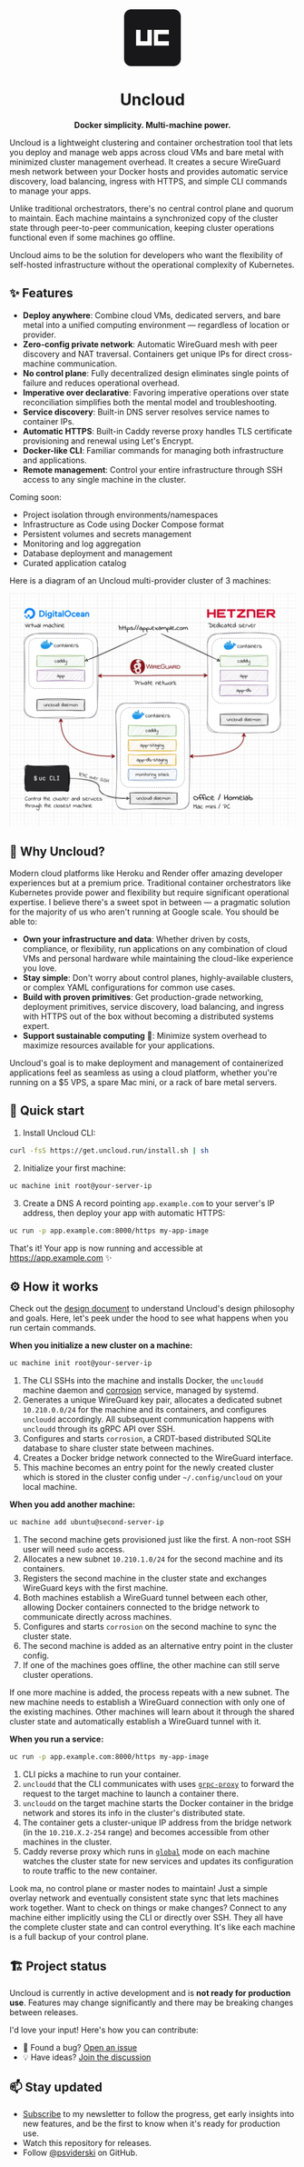 <div align="center">
  <img src="./website/images/logo.svg" height="100" alt="Uncloud logo"/>
  <h1>Uncloud</h1>
  <p><strong>Docker simplicity. Multi-machine power.</strong></p>
</div>

Uncloud is a lightweight clustering and container orchestration tool that lets you deploy and manage web apps across
cloud VMs and bare metal with minimized cluster management overhead. It creates a secure WireGuard mesh network between
your Docker hosts and provides automatic service discovery, load balancing, ingress with HTTPS, and simple CLI commands
to manage your apps.

Unlike traditional orchestrators, there's no central control plane and quorum to maintain. Each machine maintains a
synchronized copy of the cluster state through peer-to-peer communication, keeping cluster operations functional even if
some machines go offline.

Uncloud aims to be the solution for developers who want the flexibility of self-hosted infrastructure without the
operational complexity of Kubernetes.

## ✨ Features

* **Deploy anywhere**: Combine cloud VMs, dedicated servers, and bare metal into a unified computing environment —
  regardless of location or provider.
* **Zero-config private network**: Automatic WireGuard mesh with peer discovery and NAT traversal. Containers get unique
  IPs for direct cross-machine communication.
* **No control plane**: Fully decentralized design eliminates single points of failure and reduces operational overhead.
* **Imperative over declarative**: Favoring imperative operations over state reconciliation simplifies both the mental
  model and troubleshooting.
* **Service discovery**: Built-in DNS server resolves service names to container IPs.
* **Automatic HTTPS**: Built-in Caddy reverse proxy handles TLS certificate provisioning and renewal using Let's
  Encrypt.
* **Docker-like CLI**: Familiar commands for managing both infrastructure and applications.
* **Remote management**: Control your entire infrastructure through SSH access to any single machine in the cluster.

Coming soon:

* Project isolation through environments/namespaces
* Infrastructure as Code using Docker Compose format
* Persistent volumes and secrets management
* Monitoring and log aggregation
* Database deployment and management
* Curated application catalog

Here is a diagram of an Uncloud multi-provider cluster of 3 machines:

![Diagram: multi-provider cluster of 3 machines](website/images/diagram.webp)

## 💫 Why Uncloud?

Modern cloud platforms like Heroku and Render offer amazing developer experiences but at a premium price. Traditional
container orchestrators like Kubernetes provide power and flexibility but require significant operational expertise. I
believe there's a sweet spot in between — a pragmatic solution for the majority of us who aren't running at Google
scale. You should be able to:

* **Own your infrastructure and data**: Whether driven by costs, compliance, or flexibility, run applications on any
  combination of cloud VMs and personal hardware while maintaining the cloud-like experience you love.
* **Stay simple**: Don't worry about control planes, highly-available clusters, or complex YAML configurations for
  common use cases.
* **Build with proven primitives**: Get production-grade networking, deployment primitives, service discovery, load
  balancing, and ingress with HTTPS out of the box without becoming a distributed systems expert.
* **Support sustainable computing** 🌿: Minimize system overhead to maximize resources available for your applications.

Uncloud's goal is to make deployment and management of containerized applications feel as seamless as using a cloud
platform, whether you're running on a $5 VPS, a spare Mac mini, or a rack of bare metal servers.

## 🚀 Quick start

1. Install Uncloud CLI:

```bash
curl -fsS https://get.uncloud.run/install.sh | sh
```

2. Initialize your first machine:

```bash
uc machine init root@your-server-ip
```

3. Create a DNS A record pointing `app.example.com` to your server's IP address, then deploy your app with automatic
   HTTPS:

```bash
uc run -p app.example.com:8000/https my-app-image
```

That's it! Your app is now running and accessible at https://app.example.com ✨

## ⚙️ How it works

Check out the [design document](docs/design.md) to understand Uncloud's design philosophy and goals. Here, let's peek
under the hood to see what happens when you run certain commands.

**When you initialize a new cluster on a machine:**

```bash
uc machine init root@your-server-ip
```

1. The CLI SSHs into the machine and installs Docker, the `uncloudd` machine daemon and
   [corrosion](https://github.com/superfly/corrosion) service, managed by systemd.
2. Generates a unique WireGuard key pair, allocates a dedicated subnet `10.210.0.0/24` for the machine and its
   containers, and configures `uncloudd` accordingly. All subsequent communication happens with `uncloudd`
   through its gRPC API over SSH.
3. Configures and starts `corrosion`, a CRDT-based distributed SQLite database to share cluster state between machines.
4. Creates a Docker bridge network connected to the WireGuard interface.
5. This machine becomes an entry point for the newly created cluster which is stored in the cluster config under
   `~/.config/uncloud` on your local machine.

**When you add another machine:**

```bash
uc machine add ubuntu@second-server-ip
```

1. The second machine gets provisioned just like the first. A non-root SSH user will need `sudo` access.
2. Allocates a new subnet `10.210.1.0/24` for the second machine and its containers.
3. Registers the second machine in the cluster state and exchanges WireGuard keys with the first machine.
4. Both machines establish a WireGuard tunnel between each other, allowing Docker containers connected to the bridge
   network to communicate directly across machines.
5. Configures and starts `corrosion` on the second machine to sync the cluster state.
6. The second machine is added as an alternative entry point in the cluster config.
7. If one of the machines goes offline, the other machine can still serve cluster operations.

If one more machine is added, the process repeats with a new subnet. The new machine needs to establish a WireGuard
connection with only one of the existing machines. Other machines will learn about it through the shared cluster state
and automatically establish a WireGuard tunnel with it.

**When you run a service:**

```bash
uc run -p app.example.com:8000/https my-app-image
```

1. CLI picks a machine to run your container.
2. `uncloudd` that the CLI communicates with uses [`grpc-proxy`](https://github.com/siderolabs/grpc-proxy) to forward
   the request to the target machine to launch a container there.
3. `uncloudd` on the target machine starts the Docker container in the bridge network and stores its info in the
   cluster's distributed state.
4. The container gets a cluster-unique IP address from the bridge network (in the `10.210.X.2-254` range) and becomes
   accessible from other machines in the cluster.
5. Caddy reverse proxy which runs in [`global`](https://github.com/compose-spec/compose-spec/blob/main/deploy.md#mode)
   mode on each machine watches the cluster state for new services and updates its configuration to route traffic to the
   new container.

Look ma, no control plane or master nodes to maintain! Just a simple overlay network and eventually consistent state
sync that lets machines work together. Want to check on things or make changes? Connect to any machine either implicitly
using the CLI or directly over SSH. They all have the complete cluster state and can control everything. It's like each
machine is a full backup of your control plane.

## 🏗 Project status

Uncloud is currently in active development and is **not ready for production use**. Features may change significantly
and there may be breaking changes between releases.

I'd love your input! Here's how you can contribute:

* 🐛 Found a bug? [Open an issue](https://github.com/psviderski/uncloud/issues)
* 💡 Have ideas? [Join the discussion](https://github.com/psviderski/uncloud/discussions)

## 📫 Stay updated

* [Subscribe](https://uncloud.run/#subscribe) to my newsletter to follow the progress, get early insights into new
  features, and be the first to know when it's ready for production use.
* Watch this repository for releases.
* Follow [@psviderski](https://github.com/psviderski) on GitHub.
